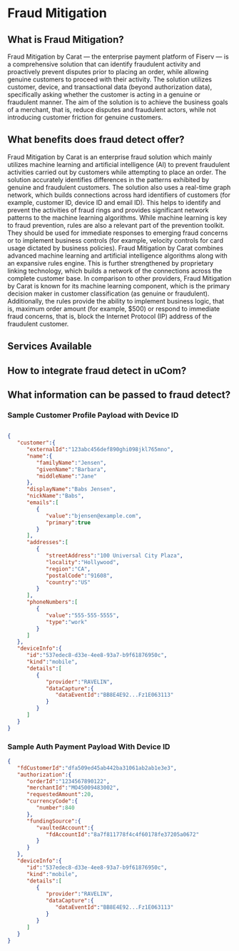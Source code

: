 
# Fraud Mitigation

## What is Fraud Mitigation? 

Fraud Mitigation by Carat — the enterprise payment platform of Fiserv — is a comprehensive solution that can identify fraudulent activity and proactively prevent disputes prior to placing an order, while allowing genuine customers to proceed with their activity. The solution utilizes customer, device, and transactional data (beyond authorization data), specifically asking whether the customer is acting in a genuine or fraudulent manner. The aim of the solution is to achieve the business goals of a merchant, that is, reduce disputes and fraudulent actors, while not introducing customer friction for genuine customers.

## What benefits does fraud detect offer? 

Fraud Mitigation by Carat is an enterprise fraud solution which mainly utilizes machine learning and artificial intelligence (AI) to prevent fraudulent activities carried out by customers while attempting to place an order. The solution accurately identifies differences in the patterns exhibited by genuine and fraudulent customers. The solution also uses a real-time graph network, which builds connections across hard identifiers of customers (for example, customer ID, device ID and email ID). This helps to identify and prevent the activities of fraud rings and provides significant network patterns to the machine learning algorithms. While machine learning is key to fraud prevention, rules are also a relevant part of the prevention toolkit.  They should be used for immediate responses to emerging fraud concerns or to implement business controls (for example, velocity controls for card usage dictated by business policies). Fraud Mitigation by Carat combines advanced machine learning and artificial intelligence algorithms along with an expansive rules engine. This is further strengthened by proprietary linking technology, which builds a network of the connections across the complete customer base. In comparison to other providers, Fraud Mitigation by Carat is known for its machine learning component, which is the primary decision maker in customer classification (as genuine or fraudulent). Additionally, the rules provide the ability to implement business logic, that is, maximum order amount (for example, $500) or respond to immediate fraud concerns, that is, block the Internet Protocol (IP) address of the fraudulent customer.

## Services Available

<!-- type: row -->

<!-- type: card
title: Customer Onboarding

description: When a customer onboards to a merchant's platform as a registered user, they provide personally identifiable data associated with their account (e.g., name, email, phone). Calling the Fraud Mitigation service at the time of customer onboarding allows the customer profile to be built up from the first interaction that the consumer has with the platform.

Data Collected:</br>
Customer Information</br>
Device Information</br>

-->

<!-- type: card
title: Payment Method Onboarding

description: Customers add a payment method to a merchant’s website/app for the convenience  of future checkouts. Fraud Mitigation can score the payment method at time of enrollment. In addition, adding this service allows the Fraud Mitigation tool to see all attempted card enrollments, even if they are declined enrollment by other systems.
Data Collected:</br>
Payment Information </br>
Device Information </br>

-->

<!-- type: card
title: Orders
description: The scoring and decisioning of orders is the primary responsibility of Fraud Mitigation, as this is where the merchant is exposed to financial risk. The platform scores the likelihood that this consumer is behaving in a fraudulent manner on this particular order or has a history of fraudulent behavior. At a minimum, a merchant must integrate this service.

Data Collected: </br> 
Customer Information </br> 
Order Information </br> 
Payment Information </br> 
Device Information </br> 
Transaction Information </br> 
-->
<!-- type: row-end -->

## How to integrate fraud detect in uCom? 


## What information can be passed to fraud detect?

### Sample Customer Profile Payload with Device ID 
```json

{
   "customer":{
      "externalId":"123abc456def890ghi098jkl765mno",
      "name":{
         "familyName":"Jensen",
         "givenName":"Barbara",
         "middleName":"Jane"
      },
      "displayName":"Babs Jensen",
      "nickName":"Babs",
      "emails":[
         {
            "value":"bjensen@example.com",
            "primary":true
         }
      ],
      "addresses":[
         {
            "streetAddress":"100 Universal City Plaza",
            "locality":"Hollywood",
            "region":"CA",
            "postalCode":"91608",
            "country":"US"
         }
      ],
      "phoneNumbers":[
         {
            "value":"555-555-5555",
            "type":"work"
         }
      ]
   },
   "deviceInfo":{
      "id":"537edec8-d33e-4ee8-93a7-b9f61876950c",
      "kind":"mobile",
      "details":[
         {
            "provider":"RAVELIN",
            "dataCapture":{
               "dataEventId":"BB8E4E92...Fz1E063113"
            }
         }
      ]
   }
}


```

### Sample Auth Payment Payload With Device ID 

```json
{
   "fdCustomerId":"dfa509ed45ab442ba31061ab2ab1e3e3",
   "authorization":{
      "orderId":"1234567890122",
      "merchantId":"MO45009483002",
      "requestedAmount":20,
      "currencyCode":{
         "number":840
      },
      "fundingSource":{
         "vaultedAccount":{
            "fdAccountId":"8a7f811778f4c4f60178fe37205a0672"
         }
      }
   },
   "deviceInfo":{
      "id":"537edec8-d33e-4ee8-93a7-b9f61876950c",
      "kind":"mobile",
      "details":[
         {
            "provider":"RAVELIN",
            "dataCapture":{
               "dataEventId":"BB8E4E92...Fz1E063113"
            }
         }
      ]
   }
}
```


